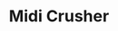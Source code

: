 ---
layout: page
title: Midi Crusher
description: A python package to compress MIDI files more easily.
img: assets/img/3.jpg
importance: 3
redirect: https://github.com/Hansespinosa2/midi-crusher
category: fun
---